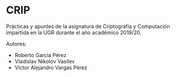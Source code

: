 # CRIP
Prácticas y apuntes de la asignatura de Criptografía y Computación impartida
en la UGR durante el año académico 2019/20.

Autores:

- Roberto García Pérez
- Vladislav Nikolov Vasilev
- Víctor Alejandro Vargas Pérez
